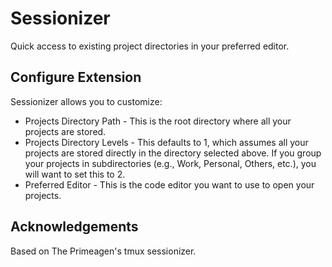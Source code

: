 # Sessionizer

Quick access to existing project directories in your preferred editor.

## Configure Extension

Sessionizer allows you to customize:

- Projects Directory Path - This is the root directory where all your projects are stored.
- Projects Directory Levels - This defaults to 1, which assumes all your projects are stored directly in the directory selected above. If you group your projects in subdirectories (e.g., Work, Personal, Others, etc.), you will want to set this to 2.
- Preferred Editor - This is the code editor you want to use to open your projects.

## Acknowledgements

Based on The Primeagen's tmux sessionizer.
